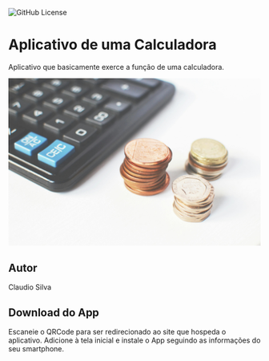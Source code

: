 ![GitHub License](https://img.shields.io/github/license/clxsilva/flexv2)


# Aplicativo de uma Calculadora
Aplicativo que basicamente exerce a função de uma calculadora.

![](img/calculator.jpg)

## Autor
Claudio Silva
## Download do App
Escaneie o QRCode para ser redirecionado ao site que hospeda o aplicativo. Adicione à tela inicial e instale o App seguindo as informações do seu smartphone.


